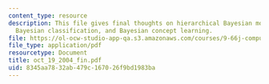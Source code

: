 ```yaml
---
content_type: resource
description: This file gives final thoughts on hierarchical Bayesian models and MCMC,
  Bayesian classification, and Bayesian concept learning.
file: https://ol-ocw-studio-app-qa.s3.amazonaws.com/courses/9-66j-computational-cognitive-science-fall-2004/8345aa7832ab479c167026f9bd1983ba_oct_19_2004_fin.pdf
file_type: application/pdf
resourcetype: Document
title: oct_19_2004_fin.pdf
uid: 8345aa78-32ab-479c-1670-26f9bd1983ba
---
```

